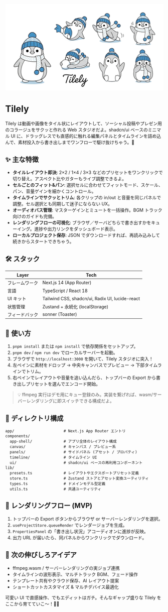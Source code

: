
![](header.png)

# Tilely

Tilely は動画や画像をタイル状にレイアウトして、ソーシャル投稿やプレゼン用のコラージュをサクッと作れる Web スタジオだよ。shadcn/ui ベースのミニマル UI に、ドラッグレスでも直感的に触れる編集パネルとタイムラインを詰め込んで、素材投入から書き出しまでワンフローで駆け抜けちゃう。🥳

## ✨ 主な特徴

- **タイルレイアウト即決**: 2×2 / 1×4 / 3×3 などのプリセットをワンクリックで切り替え。アスペクト比やガターもライブ調整できるよ。
- **セルごとのフィット&パン**: 選択セルに合わせてフィットモード、スケール、パン、音量ゲインを細かくコントロール。
- **タイムラインでサクッとトリム**: 各クリップの in/out と音量を同じパネルで調整。セル選択とも同期して迷子にならない UX。
- **オーディオバス管理**: マスターゲインとミュートを一括操作。BGM トラック向けのガイドも完備。
- **レンダリングフローの可視化**: ブラウザ／サーバどちらで書き出すかをキューイング。進捗や出力リンクをダッシュボード表示。
- **ローカルプロジェクト保存**: JSON でダウンロードすれば、再読み込みして続きからスタートできちゃう。

## 🛠️ スタック

| Layer | Tech |
| --- | --- |
| フレームワーク | Next.js 14 (App Router) |
| 言語 | TypeScript / React 18 |
| UI キット | Tailwind CSS, shadcn/ui, Radix UI, lucide-react |
| 状態管理 | Zustand + 永続化 (localStorage) |
| フィードバック | sonner (Toaster) |

## 🚀 使い方

1. `pnpm install` または `npm install` で依存関係をセットアップ。
2. `pnpm dev` / `npm run dev` でローカルサーバーを起動。
3. ブラウザで `http://localhost:3000` を開いて、Tilely スタジオに突入！
4. 左ペインに素材をドロップ → 中央キャンバスでプレビュー → 下部タイムラインでトリム。
5. 右ペインでレイアウトや音量を追い込んだら、トップバーの Export から書き出しプリセットを選んでエンコード開始。

> 💡 ffmpeg 実行はデモ用にキュー登録のみ。実装を繋げれば、wasm/サーバーレンダリングに即スイッチできる構成だよ。

## 🧭 ディレクトリ構成

```
app/                      # Next.js App Router エントリ
components/
  app-shell/              # アプリ全体のレイアウト構成
  canvas/                 # キャンバス / プレビュー系
  panels/                 # サイドパネル (アセット / プロパティ)
  timeline/               # タイムライン UI
  ui/                     # shadcn/ui ベースの再利用コンポーネント
lib/
  presets.ts              # レイアウトやエクスポートプリセット定義
  store.ts                # Zustand ストアとアセット変換ユーティリティ
  types.ts                # ドメインモデル型定義
  utils.ts                # 共通ユーティリティ
```

## 📡 レンダリングフロー (MVP)

1. トップバーの Export ボタンからブラウザ or サーバーレンダリングを選択。
2. `useProjectStore.queueRender` でレンダージョブを生成。
3. `PropertiesPanel` の「書き出し状況」アコーディオンに進捗が反映。
4. 出力 URL が届いたら、同パネルからワンクリックでダウンロード。

## 🔮 次の伸びしろアイデア

- ffmpeg.wasm / サーバーレンダリングの実ジョブ連携
- タイムラインの波形表示、マルチトラック BGM、フェード操作
- テンプレート共有やクラウド保存、AI レイアウト提案
- ショートカットカスタマイズ & マルチデバイス最適化

可愛い UI で直感操作、でもエディットはガチ。そんなギャップ盛りな Tilely をここから育てていこ〜！💅✨
